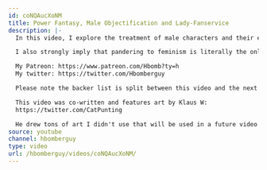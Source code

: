 ```yaml
---
id: coNQAucXoNM
title: Power Fantasy, Male Objectification and Lady-Fanservice
description: |-
  In this video, I explore the treatment of male characters and their equivalent female counterparts, and the way things one audience happens not to like are often confused with objective mistakes.

  I also strongly imply that pandering to feminism is literally the only way to make games better, so make sure to say I do that in your takedowns in the comments!

  My Patreon: https://www.patreon.com/Hbomb?ty=h
  My twitter: https://twitter.com/Hbomberguy

  Please note the backer list is split between this video and the next two planned for this month, so if you backed me in July and are wondering where your name is, the answer is, it's IN THE FUTURE!

  This video was co-written and features art by Klaus W:
  https://twitter.com/CatPunting

  He drew tons of art I didn't use that will be used in a future video instead, because we accidentally wrote two videos.
source: youtube
channel: hbomberguy
type: video
url: /hbomberguy/videos/coNQAucXoNM/
---
```

